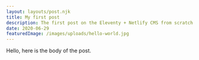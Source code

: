 ```yaml
---
layout: layouts/post.njk
title: My first post
description: The first post on the Eleventy + Netlify CMS from scratch blog
date: 2020-06-29
featuredImage: /images/uploads/hello-world.jpg
---
```


Hello, here is the body of the post.
